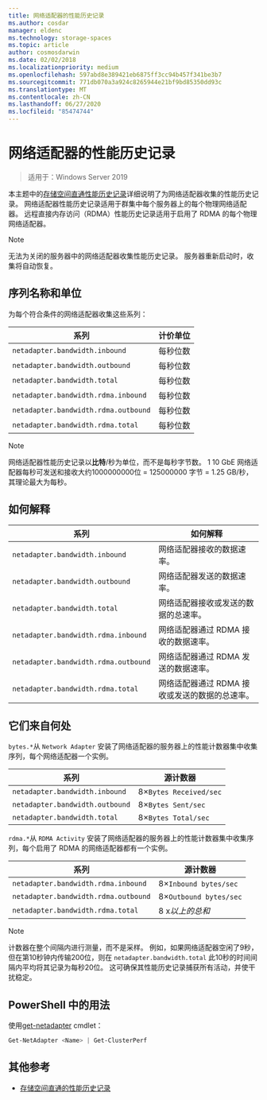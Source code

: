 ```yaml
---
title: 网络适配器的性能历史记录
ms.author: cosdar
manager: eldenc
ms.technology: storage-spaces
ms.topic: article
author: cosmosdarwin
ms.date: 02/02/2018
ms.localizationpriority: medium
ms.openlocfilehash: 597abd8e389421eb6875ff3cc94b457f341be3b7
ms.sourcegitcommit: 771db070a3a924c8265944e21bf9bd85350dd93c
ms.translationtype: MT
ms.contentlocale: zh-CN
ms.lasthandoff: 06/27/2020
ms.locfileid: "85474744"
---
```

# <a name="performance-history-for-network-adapters"></a>网络适配器的性能历史记录

> 适用于：Windows Server 2019

本主题中的[存储空间直通性能历史记录](performance-history.md)详细说明了为网络适配器收集的性能历史记录。 网络适配器性能历史记录适用于群集中每个服务器上的每个物理网络适配器。 远程直接内存访问（RDMA）性能历史记录适用于启用了 RDMA 的每个物理网络适配器。

   > [!NOTE]
   > 无法为关闭的服务器中的网络适配器收集性能历史记录。 服务器重新启动时，收集将自动恢复。

## <a name="series-names-and-units"></a>序列名称和单位

为每个符合条件的网络适配器收集这些系列：

| 系列                               | 计价单位            |
|--------------------------------------|-----------------|
| `netadapter.bandwidth.inbound`       | 每秒位数 |
| `netadapter.bandwidth.outbound`      | 每秒位数 |
| `netadapter.bandwidth.total`         | 每秒位数 |
| `netadapter.bandwidth.rdma.inbound`  | 每秒位数 |
| `netadapter.bandwidth.rdma.outbound` | 每秒位数 |
| `netadapter.bandwidth.rdma.total`    | 每秒位数 |

   > [!NOTE]
   > 网络适配器性能历史记录以**比特**/秒为单位，而不是每秒字节数。 1 10 GbE 网络适配器每秒可发送和接收大约1000000000位 = 125000000 字节 = 1.25 GB/秒，其理论最大为每秒。

## <a name="how-to-interpret"></a>如何解释

| 系列                               | 如何解释                                                      |
|--------------------------------------|-----------------------------------------------------------------------|
| `netadapter.bandwidth.inbound`       | 网络适配器接收的数据速率。                         |
| `netadapter.bandwidth.outbound`      | 网络适配器发送的数据速率。                             |
| `netadapter.bandwidth.total`         | 网络适配器接收或发送的数据的总速率。           |
| `netadapter.bandwidth.rdma.inbound`  | 网络适配器通过 RDMA 接收的数据速率。               |
| `netadapter.bandwidth.rdma.outbound` | 网络适配器通过 RDMA 发送的数据速率。                   |
| `netadapter.bandwidth.rdma.total`    | 网络适配器通过 RDMA 接收或发送的数据的总速率。 |

## <a name="where-they-come-from"></a>它们来自何处

`bytes.*`从 `Network Adapter` 安装了网络适配器的服务器上的性能计数器集中收集序列，每个网络适配器一个实例。

| 系列                           | 源计数器           |
|----------------------------------|--------------------------|
| `netadapter.bandwidth.inbound`   | 8×`Bytes Received/sec` |
| `netadapter.bandwidth.outbound`  | 8×`Bytes Sent/sec`     |
| `netadapter.bandwidth.total`     | 8×`Bytes Total/sec`    |

`rdma.*`从 `RDMA Activity` 安装了网络适配器的服务器上的性能计数器集中收集序列，每个启用了 RDMA 的网络适配器都有一个实例。

| 系列                               | 源计数器           |
|--------------------------------------|--------------------------|
| `netadapter.bandwidth.rdma.inbound`  | 8×`Inbound bytes/sec`  |
| `netadapter.bandwidth.rdma.outbound` | 8×`Outbound bytes/sec` |
| `netadapter.bandwidth.rdma.total`    | 8 x*以上的总和*   |

   > [!NOTE]
   > 计数器在整个间隔内进行测量，而不是采样。 例如，如果网络适配器空闲了9秒，但在第10秒钟内传输200位，则在 `netadapter.bandwidth.total` 此10秒的时间间隔内平均将其记录为每秒20位。 这可确保其性能历史记录捕获所有活动，并使干扰稳定。

## <a name="usage-in-powershell"></a>PowerShell 中的用法

使用[get-netadapter](https://docs.microsoft.com/powershell/module/netadapter/get-netadapter) cmdlet：

```PowerShell
Get-NetAdapter <Name> | Get-ClusterPerf
```

## <a name="additional-references"></a>其他参考

- [存储空间直通的性能历史记录](performance-history.md)
